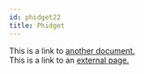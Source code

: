```yaml
---
id: phidget22
title: Phidget
---
```


This is a link to [another document.](doc3.md)  
This is a link to an [external page.](http://www.example.com)
